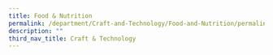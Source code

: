 ```yaml
---
title: Food & Nutrition
permalink: /department/Craft-and-Technology/Food-and-Nutrition/permalink/
description: ""
third_nav_title: Craft & Technology
---
```

